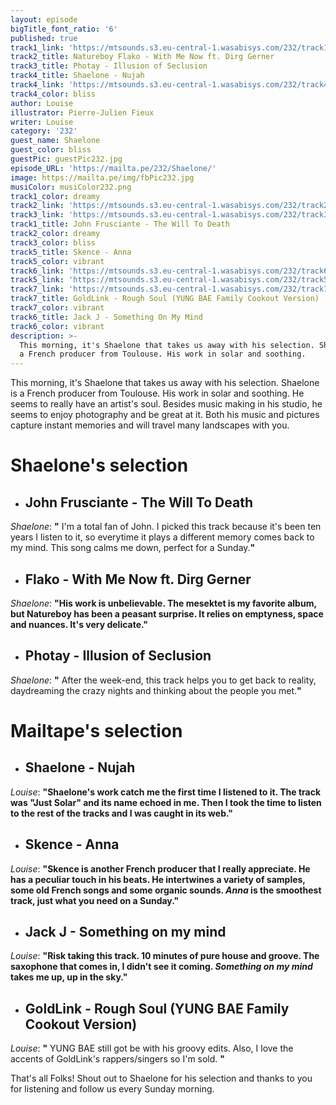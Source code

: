 ```yaml
---
layout: episode
bigTitle_font_ratio: '6'
published: true
track1_link: 'https://mtsounds.s3.eu-central-1.wasabisys.com/232/track1.mp3'
track2_title: Natureboy Flako - With Me Now ft. Dirg Gerner
track3_title: Photay - Illusion of Seclusion
track4_title: Shaelone - Nujah
track4_link: 'https://mtsounds.s3.eu-central-1.wasabisys.com/232/track4.mp3'
track4_color: bliss
author: Louise
illustrator: Pierre-Julien Fieux
writer: Louise
category: '232'
guest_name: Shaelone
guest_color: bliss
guestPic: guestPic232.jpg
episode_URL: 'https://mailta.pe/232/Shaelone/'
image: https://mailta.pe/img/fbPic232.jpg
musiColor: musiColor232.png
track1_color: dreamy
track2_link: 'https://mtsounds.s3.eu-central-1.wasabisys.com/232/track2.mp3'
track3_link: 'https://mtsounds.s3.eu-central-1.wasabisys.com/232/track3.mp3'
track1_title: John Frusciante - The Will To Death
track2_color: dreamy
track3_color: bliss
track5_title: Skence - Anna
track5_color: vibrant
track6_link: 'https://mtsounds.s3.eu-central-1.wasabisys.com/232/track6.mp3'
track5_link: 'https://mtsounds.s3.eu-central-1.wasabisys.com/232/track5.mp3'
track7_link: 'https://mtsounds.s3.eu-central-1.wasabisys.com/232/track7.mp3'
track7_title: GoldLink - Rough Soul (YUNG BAE Family Cookout Version)
track7_color: vibrant
track6_title: Jack J - Something On My Mind
track6_color: vibrant
description: >-
  This morning, it's Shaelone that takes us away with his selection. Shaelone is
  a French producer from Toulouse. His work in solar and soothing.
---
```

<p id="introduction">This morning, it's Shaelone that takes us away with his selection. Shaelone is a French producer from Toulouse. His work in solar and soothing. He seems to really have an artist's soul. Besides music making in his studio, he seems to enjoy photography and be great at it. Both his music and pictures capture instant memories and will travel many landscapes with you.</p>

# **Shaelone's selection**

+ ## John Frusciante - The Will To Death
_Shaelone_: **"** I'm a total fan of John. I picked this track because it's been ten years I listen to it, so everytime it plays a different memory comes back to my mind. This song calms me down, perfect for a Sunday.**"**

+ ## Flako - With Me Now ft. Dirg Gerner
_Shaelone_: **"**His work is unbelievable. The mesektet is my favorite album, but Natureboy has been a peasant surprise. It relies on emptyness, space and nuances. It's very delicate.**"**

+ ## Photay - Illusion of Seclusion
_Shaelone_: **"** After the week-end, this track helps you to get back to reality, daydreaming the crazy nights and thinking about the people you met.**"**

# **Mailtape's selection**

+ ## Shaelone - Nujah
_Louise_: **"**Shaelone's work catch me the first time I listened to it. The track was "Just Solar" and its name echoed in me. Then I took the time to listen to the rest of the tracks and I was caught in its web.**"**

+ ## Skence - Anna
_Louise_: **"**Skence is another French producer that I really appreciate. He has a peculiar touch in his beats. He intertwines a variety of samples, some old French songs and some organic sounds. _Anna_ is the smoothest track, just what you need on a Sunday.**"**

+ ## Jack J - Something on my mind
_Louise_: **"**Risk taking this track. 10 minutes of pure house and groove. The saxophone that comes in, I didn't see it coming. _Something on my mind_ takes me up, up in the sky.**"**

+ ## GoldLink - Rough Soul (YUNG BAE Family Cookout Version)
_Louise_: **"** YUNG BAE still got be with his groovy edits. Also, I love the accents of GoldLink's rappers/singers so I'm sold. **"**

<p id="outroduction">That's all Folks! Shout out to Shaelone for his selection and thanks to you for listening and follow us every Sunday morning.</p>
